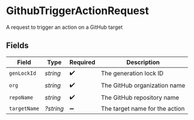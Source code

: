 # GithubTriggerActionRequest

A request to trigger an action on a GitHub target


## Fields

| Field                          | Type                           | Required                       | Description                    |
| ------------------------------ | ------------------------------ | ------------------------------ | ------------------------------ |
| `genLockId`                    | *string*                       | :heavy_check_mark:             | The generation lock ID         |
| `org`                          | *string*                       | :heavy_check_mark:             | The GitHub organization name   |
| `repoName`                     | *string*                       | :heavy_check_mark:             | The GitHub repository name     |
| `targetName`                   | *?string*                      | :heavy_minus_sign:             | The target name for the action |
